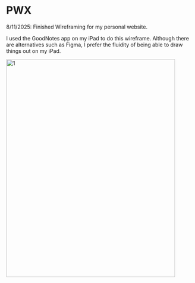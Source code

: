 # PWX

8/11/2025: Finished Wireframing for my personal website. 

I used the GoodNotes app on my iPad to do this wireframe. Although there are alternatives such as Figma, I prefer the fluidity of being able to draw things out on my iPad. 

<img width="454" height="586" alt="1" src="https://github.com/user-attachments/assets/925838e1-44d2-4597-8443-c70c5337da44" />
